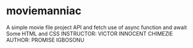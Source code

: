 # moviemanniac
A simple movie file project 
API and fetch
use of async function and await
 Some HTML and CSS
 INSTRUCTOR: VICTOR INNOCENT CHIMEZIE
 AUTHOR: PROMISE IGBOSONU
